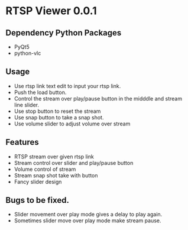 # RTSP Viewer 0.0.1

## Dependency Python Packages
- PyQt5
- python-vlc

## Usage
- Use rtsp link text edit to input your rtsp link.
- Push the load button.
- Control the stream over play/pause button in the midddle
  and stream line slider.
- Use stop button to reset the stream
- Use snap button to take a snap shot.
- Use volume slider to adjust volume over stream

## Features
- RTSP stream over given rtsp link
- Stream control over slider and play/pause button
- Volume control of stream
- Stream snap shot take with button
- Fancy slider design

## Bugs to be fixed.
- Slider movement over play mode gives a delay to play again.
- Sometimes slider move over play mode make stream pause.